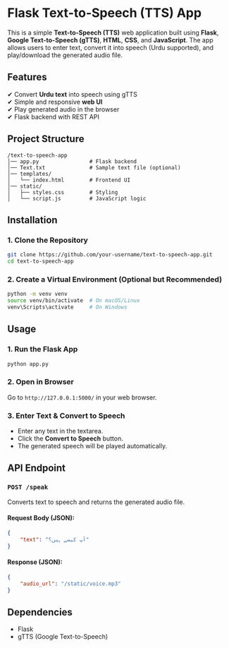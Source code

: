 # Flask Text-to-Speech (TTS) App

This is a simple **Text-to-Speech (TTS)** web application built using **Flask**, **Google Text-to-Speech (gTTS)**, **HTML**, **CSS**, and **JavaScript**. The app allows users to enter text, convert it into speech (Urdu supported), and play/download the generated audio file.

## Features
✔ Convert **Urdu text** into speech using gTTS  
✔ Simple and responsive **web UI**  
✔ Play generated audio in the browser  
✔ Flask backend with REST API  

## Project Structure
```
/text-to-speech-app
│── app.py                # Flask backend
│── Text.txt              # Sample text file (optional)
│── templates/
│   └── index.html        # Frontend UI
│── static/
│   ├── styles.css        # Styling
│   └── script.js         # JavaScript logic
```

## Installation
### 1. Clone the Repository
```bash
git clone https://github.com/your-username/text-to-speech-app.git
cd text-to-speech-app
```

### 2. Create a Virtual Environment (Optional but Recommended)
```bash
python -m venv venv
source venv/bin/activate  # On macOS/Linux
venv\Scripts\activate     # On Windows
```

## Usage
### 1. Run the Flask App
```bash
python app.py
```

### 2. Open in Browser
Go to `http://127.0.0.1:5000/` in your web browser.

### 3. Enter Text & Convert to Speech
- Enter any text in the textarea.
- Click the **Convert to Speech** button.
- The generated speech will be played automatically.

## API Endpoint
### `POST /speak`
Converts text to speech and returns the generated audio file.
#### **Request Body (JSON):**
```json
{
    "text": "آپ کیسے ہیں؟"
}
```
#### **Response (JSON):**
```json
{
    "audio_url": "/static/voice.mp3"
}
```

## Dependencies
- Flask
- gTTS (Google Text-to-Speech)

